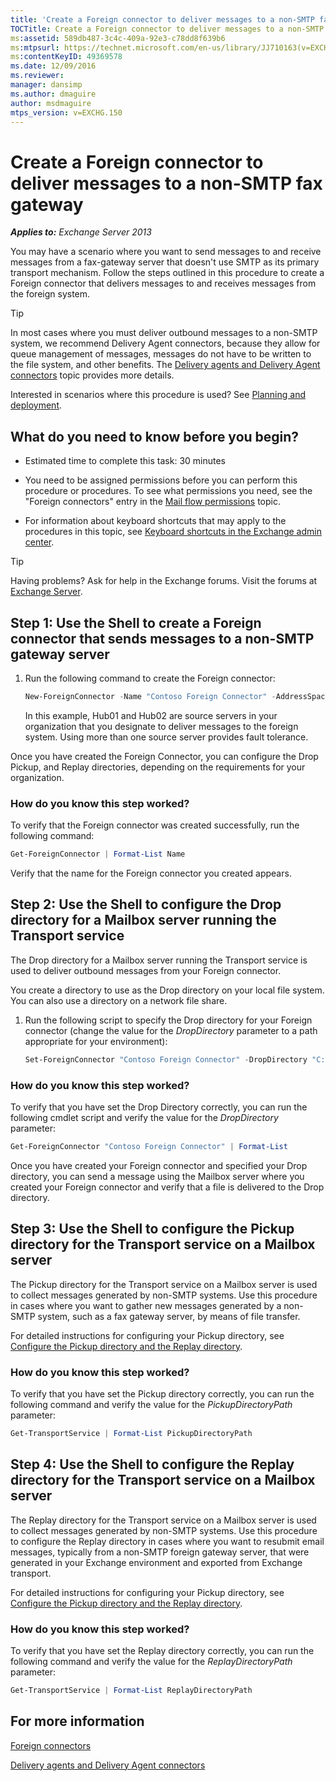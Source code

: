 ```yaml
---
title: 'Create a Foreign connector to deliver messages to a non-SMTP fax gateway'
TOCTitle: Create a Foreign connector to deliver messages to a non-SMTP fax gateway
ms:assetid: 589db487-3c4c-409a-92e3-c78dd8f639b6
ms:mtpsurl: https://technet.microsoft.com/en-us/library/JJ710163(v=EXCHG.150)
ms:contentKeyID: 49369578
ms.date: 12/09/2016
ms.reviewer: 
manager: dansimp
ms.author: dmaguire
author: msdmaguire
mtps_version: v=EXCHG.150
---
```


# Create a Foreign connector to deliver messages to a non-SMTP fax gateway

_**Applies to:** Exchange Server 2013_

You may have a scenario where you want to send messages to and receive messages from a fax-gateway server that doesn't use SMTP as its primary transport mechanism. Follow the steps outlined in this procedure to create a Foreign connector that delivers messages to and receives messages from the foreign system.

> [!TIP]
> In most cases where you must deliver outbound messages to a non-SMTP system, we recommend Delivery Agent connectors, because they allow for queue management of messages, messages do not have to be written to the file system, and other benefits. The <A href="delivery-agents-and-delivery-agent-connectors-exchange-2013-help.md">Delivery agents and Delivery Agent connectors</A> topic provides more details.

Interested in scenarios where this procedure is used? See [Planning and deployment](planning-and-deployment-for-exchange-2013-installation-instructions.md).

## What do you need to know before you begin?

- Estimated time to complete this task: 30 minutes

- You need to be assigned permissions before you can perform this procedure or procedures. To see what permissions you need, see the "Foreign connectors" entry in the [Mail flow permissions](mail-flow-permissions-exchange-2013-help.md) topic.

- For information about keyboard shortcuts that may apply to the procedures in this topic, see [Keyboard shortcuts in the Exchange admin center](keyboard-shortcuts-in-the-exchange-admin-center-2013-help.md).

> [!TIP]
> Having problems? Ask for help in the Exchange forums. Visit the forums at [Exchange Server](https://go.microsoft.com/fwlink/p/?linkid=60612).

## Step 1: Use the Shell to create a Foreign connector that sends messages to a non-SMTP gateway server

1. Run the following command to create the Foreign connector:

   ```powershell
   New-ForeignConnector -Name "Contoso Foreign Connector" -AddressSpaces "X400:c=US;a=Fabrikam;P=Contoso;5" -SourceTransportServers Hub01,Hub02
   ```

    In this example, Hub01 and Hub02 are source servers in your organization that you designate to deliver messages to the foreign system. Using more than one source server provides fault tolerance.

Once you have created the Foreign Connector, you can configure the Drop Pickup, and Replay directories, depending on the requirements for your organization.

### How do you know this step worked?

To verify that the Foreign connector was created successfully, run the following command:

```powershell
Get-ForeignConnector | Format-List Name
```

Verify that the name for the Foreign connector you created appears.

## Step 2: Use the Shell to configure the Drop directory for a Mailbox server running the Transport service

The Drop directory for a Mailbox server running the Transport service is used to deliver outbound messages from your Foreign connector.

You create a directory to use as the Drop directory on your local file system. You can also use a directory on a network file share.

1. Run the following script to specify the Drop directory for your Foreign connector (change the value for the *DropDirectory* parameter to a path appropriate for your environment):

   ```powershell
   Set-ForeignConnector "Contoso Foreign Connector" -DropDirectory "C:\Drop Directory"
   ```

### How do you know this step worked?

To verify that you have set the Drop Directory correctly, you can run the following cmdlet script and verify the value for the *DropDirectory* parameter:

```powershell
Get-ForeignConnector "Contoso Foreign Connector" | Format-List
```

Once you have created your Foreign connector and specified your Drop directory, you can send a message using the Mailbox server where you created your Foreign connector and verify that a file is delivered to the Drop directory.

## Step 3: Use the Shell to configure the Pickup directory for the Transport service on a Mailbox server

The Pickup directory for the Transport service on a Mailbox server is used to collect messages generated by non-SMTP systems. Use this procedure in cases where you want to gather new messages generated by a non-SMTP system, such as a fax gateway server, by means of file transfer.

For detailed instructions for configuring your Pickup directory, see [Configure the Pickup directory and the Replay directory](configure-the-pickup-directory-and-the-replay-directory-exchange-2013-help.md).

### How do you know this step worked?

To verify that you have set the Pickup directory correctly, you can run the following command and verify the value for the *PickupDirectoryPath* parameter:

```powershell
Get-TransportService | Format-List PickupDirectoryPath
```

## Step 4: Use the Shell to configure the Replay directory for the Transport service on a Mailbox server

The Replay directory for the Transport service on a Mailbox server is used to collect messages generated by non-SMTP systems. Use this procedure to configure the Replay directory in cases where you want to resubmit email messages, typically from a non-SMTP foreign gateway server, that were generated in your Exchange environment and exported from Exchange transport.

For detailed instructions for configuring your Pickup directory, see [Configure the Pickup directory and the Replay directory](configure-the-pickup-directory-and-the-replay-directory-exchange-2013-help.md).

### How do you know this step worked?

To verify that you have set the Replay directory correctly, you can run the following command and verify the value for the *ReplayDirectoryPath* parameter:

```powershell
Get-TransportService | Format-List ReplayDirectoryPath
```

## For more information

[Foreign connectors](foreign-connectors-exchange-2013-help.md)

[Delivery agents and Delivery Agent connectors](delivery-agents-and-delivery-agent-connectors-exchange-2013-help.md)
